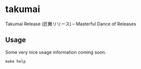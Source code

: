 # takumai

Takumai Release (匠舞リリース) – Masterful Dance of Releases

## Usage

Some very nice usage information coming soon.

```shell
make help
```